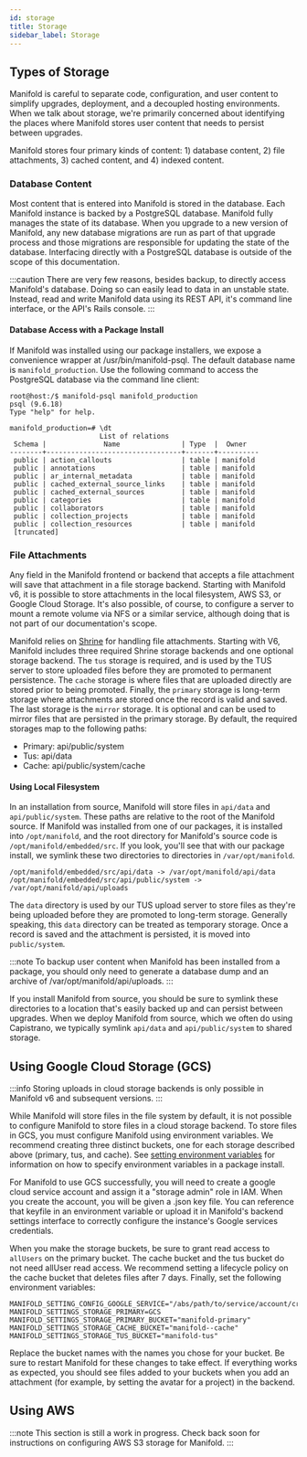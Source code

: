 ```yaml
---
id: storage
title: Storage
sidebar_label: Storage
---
```


## Types of Storage

Manifold is careful to separate code, configuration, and user content to simplify upgrades, deployment, and a decoupled hosting environments. When we talk about storage, we're primarily concerned about identifying the places where Manifold stores user content that needs to persist between upgrades.

Manifold stores four primary kinds of content: 1) database content, 2) file attachments, 3) cached content, and 4) indexed content.

### Database Content

Most content that is entered into Manifold is stored in the database. Each Manifold instance is backed by a PostgreSQL database. Manifold fully manages the state of its database. When you upgrade to a new version of Manifold, any new database migrations are run as part of that upgrade process and those migrations are responsible for updating the state of the database. Interfacing directly with a PostgreSQL database is outside of the scope of this documentation.

:::caution
There are very few reasons, besides backup, to directly access Manifold's database. Doing so can easily lead to data in an unstable state. Instead, read and write Manifold data using its REST API, it's command line interface, or the API's Rails console.
:::

#### Database Access with a Package Install

If Manifold was installed using our package installers, we expose a convenience wrapper at /usr/bin/manifold-psql. The default database name is `manifold_production`. Use the following command to access the PostgreSQL database via the command line client:

```shell
root@host:/$ manifold-psql manifold_production
psql (9.6.18)
Type "help" for help.

manifold_production=# \dt
                      List of relations
 Schema |              Name               | Type  |  Owner
--------+---------------------------------+-------+----------
 public | action_callouts                 | table | manifold
 public | annotations                     | table | manifold
 public | ar_internal_metadata            | table | manifold
 public | cached_external_source_links    | table | manifold
 public | cached_external_sources         | table | manifold
 public | categories                      | table | manifold
 public | collaborators                   | table | manifold
 public | collection_projects             | table | manifold
 public | collection_resources            | table | manifold
 [truncated]
 ```

### File Attachments

Any field in the Manifold frontend or backend that accepts a file attachment will save that attachment in a file storage backend. Starting with Manifold v6, it is possible to store attachments in the local filesystem, AWS S3, or Google Cloud Storage. It's also possible, of course, to configure a server to mount a remote volume via NFS or a similar service, although doing that is not part of our documentation's scope.

Manifold relies on [Shrine](https://github.com/shrinerb/shrine) for handling file attachments. Starting with V6, Manifold includes three required Shrine storage backends and one optional storage backend. The `tus` storage is required, and is used by the TUS server to store uploaded files before they are promoted to permanent persistence. The `cache` storage is where files that are uploaded directly are stored prior to being promoted. Finally, the `primary` storage is long-term storage where attachments are stored once the record is valid and saved. The last storage is the `mirror` storage. It is optional and can be used to mirror files that are persisted in the primary storage. By default, the required storages map to the following paths:

- Primary: api/public/system
- Tus: api/data
- Cache: api/public/system/cache

#### Using Local Filesystem

In an installation from source, Manifold will store files in `api/data` and `api/public/system`. These paths are relative to the root of the Manifold source. If Manifold was installed from one of our packages, it is installed into `/opt/manifold`, and the root directory for Manifold's source code is `/opt/manifold/embedded/src`. If you look, you'll see that with our package install, we symlink these two directories to directories in `/var/opt/manifold`.

```shell
/opt/manifold/embedded/src/api/data -> /var/opt/manifold/api/data
/opt/manifold/embedded/src/api/public/system -> /var/opt/manifold/api/uploads
```

The `data` directory is used by our TUS upload server to store files as they're being uploaded before they are promoted to long-term storage. Generally speaking, this `data` directory can be treated as temporary storage. Once a record is saved and the attachment is persisted, it is moved into `public/system`.

:::note
To backup user content when Manifold has been installed from a package, you should only need to generate a database dump and an archive of /var/opt/manifold/api/uploads.
:::

If you install Manifold from source, you should be sure to symlink these directories to a location that's easily backed up and can persist between upgrades. When we deploy Manifold from source, which we often do using Capistrano, we typically symlink `api/data` and `api/public/system` to shared storage.

## Using Google Cloud Storage (GCS)

:::info
Storing uploads in cloud storage backends is only possible in Manifold v6 and subsequent versions.
:::

While Manifold will store files in the file system by default, it is not possible to configure Manifold to store files in a cloud storage backend. To store files in GCS, you must configure Manifold using environment variables. We recommend creating three distinct buckets, one for each storage described above (primary, tus, and cache). See [setting environment variables](./reference/environment_variables#package-install) for information on how to specify environment variables in a package install.

For Manifold to use GCS successfully, you will need to create a google cloud service account and assign it a "storage admin" role in IAM. When you create the account, you will be given a .json key file. You can reference that keyfile in an environment variable or upload it in Manifold's backend settings interface to correctly configure the instance's Google services credentials.

When you make the storage buckets, be sure to grant read access to `allUsers` on the primary bucket. The cache bucket and the tus bucket do not need allUser read access. We recommend setting a lifecycle policy on the cache bucket that deletes files after 7 days. Finally, set the following environment variables:

```
MANIFOLD_SETTING_CONFIG_GOOGLE_SERVICE="/abs/path/to/service/account/credentials.json"
MANIFOLD_SETTINGS_STORAGE_PRIMARY=GCS
MANIFOLD_SETTINGS_STORAGE_PRIMARY_BUCKET="manifold-primary"
MANIFOLD_SETTINGS_STORAGE_CACHE_BUCKET="manifold--cache"
MANIFOLD_SETTINGS_STORAGE_TUS_BUCKET="manifold-tus"
```

Replace the bucket names with the names you chose for your bucket. Be sure to restart Manifold for these changes to take effect. If everything works as expected, you should see files added to your buckets when you add an attachment (for example, by setting the avatar for a project) in the backend.

## Using AWS

:::note
This section is still a work in progress. Check back soon for instructions on configuring AWS S3 storage for Manifold.
:::
